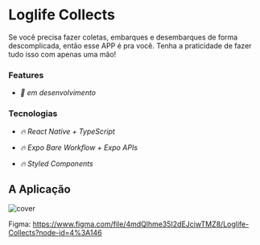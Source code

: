 # Loglife Collects

Se você precisa fazer coletas, embarques e desembarques de forma descomplicada, então esse APP é pra você. Tenha a praticidade de fazer tudo isso com apenas uma mão!

### Features

- *:pencil: em desenvolvimento*

### Tecnologias

- *:fire: React Native + TypeScript*
- *:fire: Expo Bare Workflow + Expo APIs*

- *:fire: Styled Components*

## A Aplicação

![cover](https://github.com/avilysva/avilysva/blob/master/projects-images/loglifecollects/cover.png)

Figma: https://www.figma.com/file/4mdQlhme35I2dEJciwTMZ8/Loglife-Collects?node-id=4%3A146

